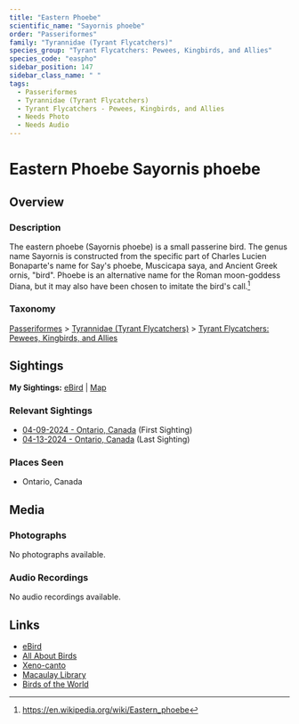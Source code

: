 ```yaml
---
title: "Eastern Phoebe"
scientific_name: "Sayornis phoebe"
order: "Passeriformes"
family: "Tyrannidae (Tyrant Flycatchers)"
species_group: "Tyrant Flycatchers: Pewees, Kingbirds, and Allies"
species_code: "easpho"
sidebar_position: 147
sidebar_class_name: " "
tags: 
  - Passeriformes
  - Tyrannidae (Tyrant Flycatchers)
  - Tyrant Flycatchers - Pewees, Kingbirds, and Allies
  - Needs Photo
  - Needs Audio
---
```


# Eastern Phoebe <span className='sci_name'>Sayornis phoebe</span>

## Overview

### Description
The eastern phoebe (Sayornis phoebe) is a small passerine bird. The genus name Sayornis is constructed from the specific part of Charles Lucien Bonaparte's name for Say's phoebe, Muscicapa saya, and Ancient Greek ornis, "bird". Phoebe is an alternative name for the Roman moon-goddess Diana, but it may also have been chosen to imitate the bird's call.[^1]

[^1]: https://en.wikipedia.org/wiki/Eastern_phoebe

### Taxonomy
[Passeriformes](/tags/passeriformes) > [Tyrannidae (Tyrant Flycatchers)](/tags/tyrannidae-tyrant-flycatchers) > [Tyrant Flycatchers: Pewees, Kingbirds, and Allies](/tags/tyrant-flycatchers-pewees-kingbirds-and-allies)


## Sightings

**My Sightings:** [eBird](https://ebird.org/lifelist?r=world&time=life&spp=easpho) | [Map](/map?species_code=easpho)

### Relevant Sightings

* [04-09-2024 - Ontario, Canada](https://ebird.org/checklist/S167923446) (First Sighting)
* [04-13-2024 - Ontario, Canada](https://ebird.org/checklist/S168448531) (Last Sighting)

### Places Seen

* Ontario, Canada



## Media
### Photographs
No photographs available.

### Audio Recordings
No audio recordings available.

## Links
* [eBird](https://ebird.org/species/easpho) 
* [All About Birds](https://www.allaboutbirds.org/guide/easpho) 
* [Xeno-canto](https://www.xeno-canto.org/species/sayornis-phoebe) 
* [Macaulay Library](https://search.macaulaylibrary.org/catalog?taxonCode=easpho&sort=rating_rank_desc)
* [Birds of the World](https://birdsoftheworld.org/bow/species/easpho)
